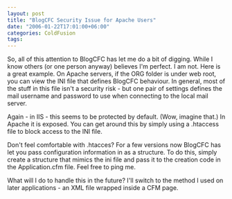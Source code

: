 ```yaml
---
layout: post
title: "BlogCFC Security Issue for Apache Users"
date: "2006-01-22T17:01:00+06:00"
categories: ColdFusion 
tags: 
---
```


So, all of this attention to BlogCFC has let me do a bit of digging. While I know others (or one person anyway) believes I'm perfect. I am not. Here is a great example. On Apache servers, if the ORG folder is under web root, you can view the INI file that defines BlogCFC behaviour. In general, most of the stuff in this file isn't a security risk - but one pair of settings defines the mail username and password to use when connecting to the local mail server. 

Again - in IIS - this seems to be protected by default. (Wow, imagine that.) In Apache it is exposed. You can get around this by simply using a .htaccess file to block access to the INI file.

Don't feel comfortable with .htacces? For a few versions now BlogCFC has let you pass configuration information in as a structure. To do this, simply create a structure that mimics the ini file and pass it to the creation code in the Application.cfm file. Feel free to ping me.

What will I do to handle this in the future? I'll switch to the method I used on later applications - an XML file wrapped inside a CFM page.